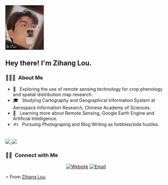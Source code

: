 

<!--
**ZihangLou/ZihangLou** is a ✨ _special_ ✨ repository because its `README.md` (this file) appears on your GitHub profile.

Here are some ideas to get you started:

- 🔭 I’m currently working on ...
- 🌱 I’m currently learning ...
- 👯 I’m looking to collaborate on ...
- 🤔 I’m looking for help with ...
- 💬 Ask me about ...
- 📫 How to reach me: ...
- 😄 Pronouns: ...
- ⚡ Fun fact: ...
-->

<img align="middle" src="https://github.com/ZihangLou/ZihangLou/blob/main/%E5%BE%AE%E4%BF%A1%E5%9B%BE%E7%89%87_20230416104039.jpg?raw=true" width="120px">

<h2> Hey there! I'm Zihang Lou.</h2>

<h3> 👨🏻‍💻 &nbsp;About Me </h3>

- 🤔 &nbsp; Exploring the use of remote sensing technology for crop phenology and spatial distribution map research.
- 🎓 &nbsp; Studying Cartography and Geographical Information System at Aerospace Information Research, Chinese Academy of Sciences.
- 🌱 &nbsp; Learning more about Remote Sensing, Google Earth Engine and Artificial Intelligence.
- ✍️ &nbsp; Pursuing Photograping and Blog Writing as hobbies/side hustles.

<br/>

<a href="https://github.com/ZihangLou">
  <img height="180em" src="https://github-readme-stats.vercel.app/api?username=ZihangLou&theme=buefy&show_icons=true" />
  <img height="180em" src="https://github-readme-stats.vercel.app/api/top-langs/?username=ZihangLou&theme=buefy&layout=compact" />
</a>

<br/>

<h3> 🤝🏻 &nbsp;Connect with Me </h3>

<p align="center">
<a href="https://zihanglou.github.io/"><img alt="Website" src="https://img.shields.io/badge/Website-zihanglou.github.io-blue?style=flat-square&logo=google-chrome"></a>
<a href="louzihang21@mails.ucas.ac.cn"><img alt="Email" src="https://img.shields.io/badge/louzihang21@mails.ucas.ac.cn-blue?style=flat-square&logo=gmail"></a>
</p>

⭐️ From [Zihang Lou](https://github.com/ZihangLou)
